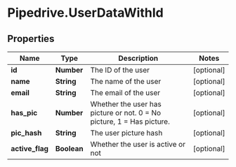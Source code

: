 # Pipedrive.UserDataWithId

## Properties

Name | Type | Description | Notes
------------ | ------------- | ------------- | -------------
**id** | **Number** | The ID of the user | [optional] 
**name** | **String** | The name of the user | [optional] 
**email** | **String** | The email of the user | [optional] 
**has_pic** | **Number** | Whether the user has picture or not. 0 &#x3D; No picture, 1 &#x3D; Has picture. | [optional] 
**pic_hash** | **String** | The user picture hash | [optional] 
**active_flag** | **Boolean** | Whether the user is active or not | [optional] 


